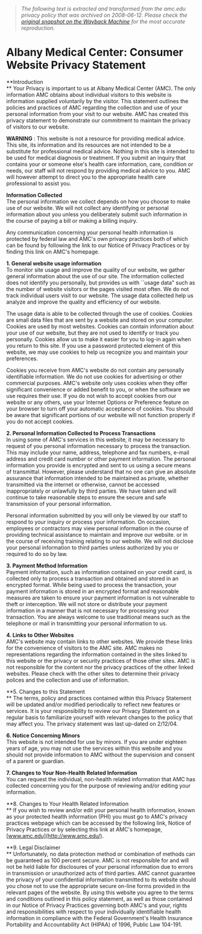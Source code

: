 > *The following text is extracted and transformed from the amc.edu privacy policy that was archived on 2008-06-12. Please check the [original snapshot on the Wayback Machine](https://web.archive.org/web/20080612072001id_/http%3A//www.amc.edu/About%2520Us/web_privacy.html) for the most accurate reproduction.*

# Albany Medical Center: Consumer Website Privacy Statement

**Introduction  
** Your Privacy is important to us at Albany Medical Center (AMC). The only information AMC obtains about individual visitors to this website is information supplied voluntarily by the visitor. This statement outlines the policies and practices of AMC regarding the collection and use of your personal information from your visit to our website. AMC has created this privacy statement to demonstrate our commitment to maintain the privacy of visitors to our website.

**WARNING** : This website is not a resource for providing medical advice. This site, its information and its resources are not intended to be a substitute for professional medical advice. Nothing in this site is intended to be used for medical diagnosis or treatment. If you submit an inquiry that contains your or someone else's health care information, care, condition or needs, our staff will not respond by providing medical advice to you. AMC will however attempt to direct you to the appropriate health care professional to assist you.

**Information Collected**  
The personal information we collect depends on how you choose to make use of our website. We will not collect any identifying or personal information about you unless you deliberately submit such information in the course of paying a bill or making a billing inquiry. 

Any communication concerning your personal health information is protected by federal law and AMC's own privacy practices both of which can be found by following the link to our Notice of Privacy Practices or by finding this link on AMC's homepage.

**1\. General website usage information**  
To monitor site usage and improve the quality of our website, we gather general information about the use of our site. The information collected does not identify you personally, but provides us with ``usage data" such as the number of website visitors or the pages visited most often. We do not track individual users visit to our website. The usage data collected help us analyze and improve the quality and efficiency of our website.

The usage data is able to be collected through the use of cookies. Cookies are small data files that are sent by a website and stored on your computer. Cookies are used by most websites. Cookies can contain information about your use of our website, but they are not used to identify or track you personally. Cookies allow us to make it easier for you to log-in again when you return to this site. If you use a password protected element of this website, we may use cookies to help us recognize you and maintain your preferences.

Cookies you receive from AMC's website do not contain any personally identifiable information. We do not use cookies for advertising or other commercial purposes. AMC's website only uses cookies when they offer significant convenience or added benefit to you, or when the software we use requires their use. If you do not wish to accept cookies from our website or any others, use your Internet Options or Preference feature on your browser to turn off your automatic acceptance of cookies. You should be aware that significant portions of our website will not function properly if you do not accept cookies.

**2\. Personal Information Collected to Process Transactions**  
In using some of AMC's services in this website, it may be necessary to request of you personal information necessary to process the transaction. This may include your name, address, telephone and fax numbers, e-mail address and credit card number or other payment information. The personal information you provide is encrypted and sent to us using a secure means of transmittal. However, please understand that no one can give an absolute assurance that information intended to be maintained as private, whether transmitted via the internet or otherwise, cannot be accessed inappropriately or unlawfully by third parties. We have taken and will continue to take reasonable steps to ensure the secure and safe transmission of your personal information.

Personal information submitted by you will only be viewed by our staff to respond to your inquiry or process your information. On occasion, employees or contractors may view personal information in the course of providing technical assistance to maintain and improve our website. or in the course of receiving training relating to our website. We will not disclose your personal information to third parties unless authorized by you or required to do so by law.

**3\. Payment Method Information**  
Payment information, such as information contained on your credit card, is collected only to process a transaction and obtained and stored in an encrypted format. While being used to process the transaction, your payment information is stored in an encrypted format and reasonable measures are taken to ensure your payment information is not vulnerable to theft or interception. We will not store or distribute your payment information in a manner that is not necessary for processing your transaction. You are always welcome to use traditional means such as the telephone or mail in transmitting your personal information to us.

**4\. Links to Other Websites**  
AMC's website may contain links to other websites. We provide these links for the convenience of visitors to the AMC site. AMC makes no representations regarding the information contained in the sites linked to this website or the privacy or security practices of those other sites. AMC is not responsible for the content nor the privacy practices of the other linked websites. Please check with the other sites to determine their privacy polices and the collection and use of information.

**5\. Changes to this Statement  
** The terms, policy and practices contained within this Privacy Statement will be updated and/or modified periodically to reflect new features or services. It is your responsibility to review our Privacy Statement on a regular basis to familiarize yourself with relevant changes to the policy that may affect you. The privacy statement was last up-dated on 2/12/04.

**6\. Notice Concerning Minors**  
This website is not intended for use by minors. If you are under eighteen years of age, you may not use the services within this website and you should not provide information to AMC without the supervision and consent of a parent or guardian.

**7\. Changes to Your Non-Health Related Information**  
You can request the individual, non-health related information that AMC has collected concerning you for the purpose of reviewing and/or editing your information.

**8\. Changes to Your Health Related Information  
** If you wish to review and/or edit your personal health information, known as your protected health information (PHI) you must go to AMC's privacy practices webpage which can be accessed by the following link, Notice of Privacy Practices or by selecting this link at AMC's homepage, [www.amc.edu](http://www.amc.edu/).

**9\. Legal Disclaimer  
** Unfortunately, no data protection method or combination of methods can be guaranteed as 100 percent secure. AMC is not responsible for and will not be held liable for disclosures of your personal information due to errors in transmission or unauthorized acts of third parties. AMC cannot guarantee the privacy of your confidential information transmitted to its website should you chose not to use the appropriate secure on-line forms provided in the relevant pages of the website. By using this website you agree to the terms and conditions outlined in this policy statement, as well as those contained in our Notice of Privacy Practices governing both AMC's and your, rights and responsibilities with respect to your individually identifiable health information in compliance with the Federal Government's Health Insurance Portability and Accountability Act (HIPAA) of 1996, Public Law 104-191.
